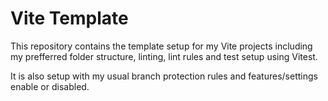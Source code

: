 # Vite Template
This repository contains the template setup for my Vite projects including my prefferred folder structure, linting, lint rules and test setup using Vitest.

It is also setup with my usual branch protection rules and features/settings enable or disabled.
